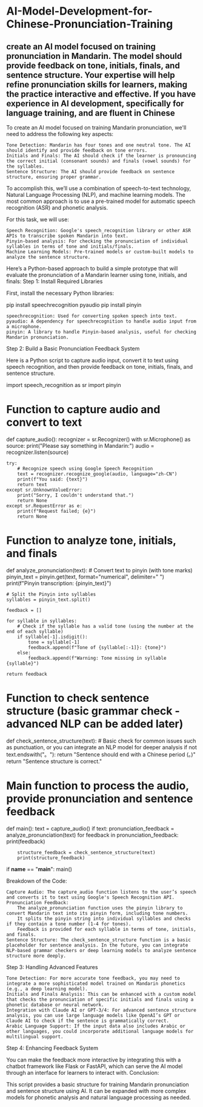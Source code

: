 # AI-Model-Development-for-Chinese-Pronunciation-Training
create an AI model focused on training pronunciation in Mandarin. The model should provide feedback on tone, initials, finals, and sentence structure. Your expertise will help refine pronunciation skills for learners, making the practice interactive and effective. If you have experience in AI development, specifically for language training, and are fluent in Chinese
------------------
To create an AI model focused on training Mandarin pronunciation, we'll need to address the following key aspects:

    Tone Detection: Mandarin has four tones and one neutral tone. The AI should identify and provide feedback on tone errors.
    Initials and Finals: The AI should check if the learner is pronouncing the correct initial (consonant sounds) and finals (vowel sounds) for the syllables.
    Sentence Structure: The AI should provide feedback on sentence structure, ensuring proper grammar.

To accomplish this, we’ll use a combination of speech-to-text technology, Natural Language Processing (NLP), and machine learning models. The most common approach is to use a pre-trained model for automatic speech recognition (ASR) and phonetic analysis.

For this task, we will use:

    Speech Recognition: Google's speech_recognition library or other ASR APIs to transcribe spoken Mandarin into text.
    Pinyin-based analysis: For checking the pronunciation of individual syllables in terms of tone and initials/finals.
    Machine Learning Models: Pre-trained models or custom-built models to analyze the sentence structure.

Here’s a Python-based approach to build a simple prototype that will evaluate the pronunciation of a Mandarin learner using tone, initials, and finals:
Step 1: Install Required Libraries

First, install the necessary Python libraries:

pip install speechrecognition pyaudio
pip install pinyin

    speechrecognition: Used for converting spoken speech into text.
    pyaudio: A dependency for speechrecognition to handle audio input from a microphone.
    pinyin: A library to handle Pinyin-based analysis, useful for checking Mandarin pronunciation.

Step 2: Build a Basic Pronunciation Feedback System

Here is a Python script to capture audio input, convert it to text using speech recognition, and then provide feedback on tone, initials, finals, and sentence structure.

import speech_recognition as sr
import pinyin

# Function to capture audio and convert to text
def capture_audio():
    recognizer = sr.Recognizer()
    with sr.Microphone() as source:
        print("Please say something in Mandarin:")
        audio = recognizer.listen(source)
        
    try:
        # Recognize speech using Google Speech Recognition
        text = recognizer.recognize_google(audio, language="zh-CN")
        print(f"You said: {text}")
        return text
    except sr.UnknownValueError:
        print("Sorry, I couldn't understand that.")
        return None
    except sr.RequestError as e:
        print(f"Request failed; {e}")
        return None

# Function to analyze tone, initials, and finals
def analyze_pronunciation(text):
    # Convert text to pinyin (with tone marks)
    pinyin_text = pinyin.get(text, format="numerical", delimiter=" ")
    print(f"Pinyin transcription: {pinyin_text}")
    
    # Split the Pinyin into syllables
    syllables = pinyin_text.split()

    feedback = []

    for syllable in syllables:
        # Check if the syllable has a valid tone (using the number at the end of each syllable)
        if syllable[-1].isdigit():
            tone = syllable[-1]
            feedback.append(f"Tone of {syllable[:-1]}: {tone}")
        else:
            feedback.append(f"Warning: Tone missing in syllable {syllable}")

    return feedback

# Function to check sentence structure (basic grammar check - advanced NLP can be added later)
def check_sentence_structure(text):
    # Basic check for common issues such as punctuation, or you can integrate an NLP model for deeper analysis
    if not text.endswith("。"):
        return "Sentence should end with a Chinese period (。)"
    return "Sentence structure is correct."

# Main function to process the audio, provide pronunciation and sentence feedback
def main():
    text = capture_audio()
    if text:
        pronunciation_feedback = analyze_pronunciation(text)
        for feedback in pronunciation_feedback:
            print(feedback)
        
        structure_feedback = check_sentence_structure(text)
        print(structure_feedback)

if __name__ == "__main__":
    main()

Breakdown of the Code:

    Capture Audio: The capture_audio function listens to the user’s speech and converts it to text using Google's Speech Recognition API.
    Pronunciation Feedback:
        The analyze_pronunciation function uses the pinyin library to convert Mandarin text into its pinyin form, including tone numbers.
        It splits the pinyin string into individual syllables and checks if they contain a tone number (1-4 for tones).
        Feedback is provided for each syllable in terms of tone, initials, and finals.
    Sentence Structure: The check_sentence_structure function is a basic placeholder for sentence analysis. In the future, you can integrate NLP-based grammar checkers or deep learning models to analyze sentence structure more deeply.

Step 3: Handling Advanced Features

    Tone Detection: For more accurate tone feedback, you may need to integrate a more sophisticated model trained on Mandarin phonetics (e.g., a deep learning model).
    Initials and Finals Analysis: This can be enhanced with a custom model that checks the pronunciation of specific initials and finals using a phonetic database or neural network.
    Integration with Claude AI or GPT-3/4: For advanced sentence structure analysis, you can use large language models like OpenAI’s GPT or Claude AI to check if the sentence is grammatically correct.
    Arabic Language Support: If the input data also includes Arabic or other languages, you could incorporate additional language models for multilingual support.

Step 4: Enhancing Feedback System

You can make the feedback more interactive by integrating this with a chatbot framework like Flask or FastAPI, which can serve the AI model through an interface for learners to interact with.
Conclusion:

This script provides a basic structure for training Mandarin pronunciation and sentence structure using AI. It can be expanded with more complex models for phonetic analysis and natural language processing as needed.
